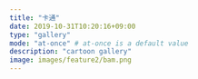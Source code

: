 ```yaml
---
title: "卡通"
date: 2019-10-31T10:20:16+09:00
type: "gallery"
mode: "at-once" # at-once is a default value
description: "cartoon gallery"
image: images/feature2/bam.png
---
```


<!-- Sample images from [Pixabay](https://pixabay.com) -->
